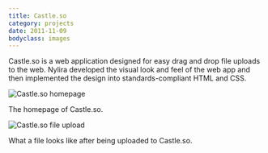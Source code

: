 ```yaml
---
title: Castle.so
category: projects
date: 2011-11-09
bodyclass: images
---
```


Castle.so is a web application designed for easy drag and drop file uploads to the web. Nylira developed the visual look and feel of the web app and then implemented the design into standards-compliant HTML and CSS.

<div class="figure">
  <img src="../assets/images/projects/castle-01.png" alt="Castle.so homepage" />
  <div class="figcaption">
    <p>The homepage of Castle.so.</p>
  </div>
</div>

<div class="figure">
  <img src="../assets/images/projects/castle-02.png" alt="Castle.so file upload" />
  <div class="figcaption">
    <p>What a file looks like after being uploaded to Castle.so.</p>
  </div>
</div>

